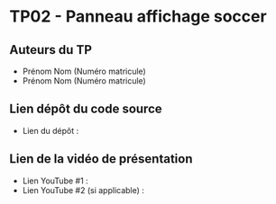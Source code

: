# TP02 - Panneau affichage soccer

## Auteurs du TP

- Prénom Nom (Numéro matricule)
- Prénom Nom (Numéro matricule)

## Lien dépôt du code source

- Lien du dépôt : 

## Lien de la vidéo de présentation

- Lien YouTube #1 :
- Lien YouTube #2 (si applicable) :
